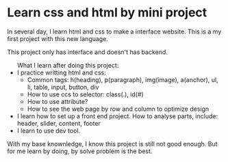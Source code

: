 
<h1>Learn css and html by mini project</h1>

<p>In several day, I learn html and css to make a interface website. This is a my first project with this new language.</p>
<p>This project only has interface and doesn't has backend.</p>
<ul>What I learn after doing this project:
  <li> I practice writting html and css:
    <ul> 
      <li> Common tags: h(heading), p(paragraph), img(image), a(anchor), ul, li, table, input, button, div
      </li>
      <li> How to use ccs to selector: class(.), id(#)
      </li>
      <li> How to use attribute?
      </li>
      <li> How to see the web page by row and column to optimize design
      </li>     
    </ul>
  </li>
  <li> I learn how to set up a front end project. How to analyse parts, include: header, slider, content, footer
  </li>
  <li> I learn to use dev tool.
  </li>
</ul>
<p> With my base knownledge, I know this project is still not good enough. But for me learn by doing, by solve problem is the best.</p>
